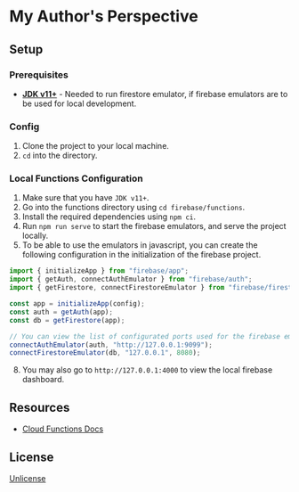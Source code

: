 # My Author's Perspective

## Setup

### Prerequisites

- [**JDK v11+**](https://www.oracle.com/java/technologies/javase/jdk20-archive-downloads.html) - Needed to
  run firestore emulator, if firebase emulators are to be used for local development.

### Config

1. Clone the project to your local machine.
2. `cd` into the directory.

### Local Functions Configuration

1. Make sure that you have `JDK v11+`.
2. Go into the functions directory using `cd firebase/functions`.
3. Install the required dependencies using `npm ci`.
6. Run `npm run serve` to start the firebase emulators, and serve the project locally.
7. To be able to use the emulators in javascript, you can create the following configuration in the
   initialization of the firebase project.

```js
import { initializeApp } from "firebase/app";
import { getAuth, connectAuthEmulator } from "firebase/auth";
import { getFirestore, connectFirestoreEmulator } from "firebase/firestore";

const app = initializeApp(config);
const auth = getAuth(app);
const db = getFirestore(app);

// You can view the list of configurated ports used for the firebase emulators in `firebase/firebase.json`.
connectAuthEmulator(auth, "http://127.0.0.1:9099");
connectFirestoreEmulator(db, "127.0.0.1", 8080);
```

8. You may also go to `http://127.0.0.1:4000` to view the local firebase dashboard.

## Resources

- [Cloud Functions Docs](https://github.com/ethan123montera123/myauthorsperspective/blob/master/firebase/README.md)

## License

[Unlicense](https://github.com/ethan123montera123/myauthorsperspective/blob/master/LICENSE)
